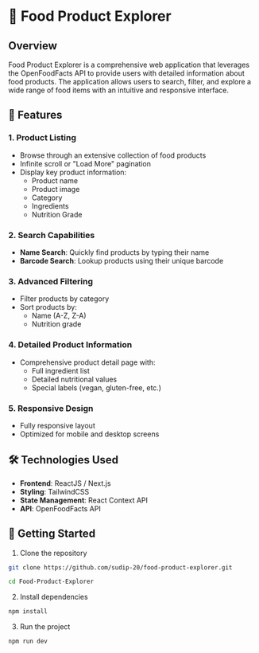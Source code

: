 # 🍎 Food Product Explorer

## Overview

Food Product Explorer is a comprehensive web application that leverages the OpenFoodFacts API to provide users with detailed information about food products. The application allows users to search, filter, and explore a wide range of food items with an intuitive and responsive interface.

## 🌟 Features

### 1. Product Listing
- Browse through an extensive collection of food products
- Infinite scroll or "Load More" pagination
- Display key product information:
  * Product name
  * Product image
  * Category
  * Ingredients
  * Nutrition Grade

### 2. Search Capabilities
- **Name Search**: Quickly find products by typing their name
- **Barcode Search**: Lookup products using their unique barcode

### 3. Advanced Filtering
- Filter products by category
- Sort products by:
  * Name (A-Z, Z-A)
  * Nutrition grade

### 4. Detailed Product Information
- Comprehensive product detail page with:
  * Full ingredient list
  * Detailed nutritional values
  * Special labels (vegan, gluten-free, etc.)

### 5. Responsive Design
- Fully responsive layout
- Optimized for mobile and desktop screens

## 🛠 Technologies Used

- **Frontend**: ReactJS / Next.js
- **Styling**: TailwindCSS
- **State Management**: React Context API
- **API**: OpenFoodFacts API

## 🚀 Getting Started

1. Clone the repository
```bash
git clone https://github.com/sudip-20/food-product-explorer.git

cd Food-Product-Explorer
```
2. Install dependencies
```bash
npm install
```
3. Run the project
```bash
npm run dev
```